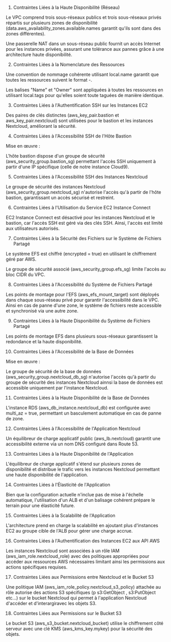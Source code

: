 1. Contraintes Liées à la Haute Disponibilité (Réseau)

Le VPC comprend trois sous-réseaux publics et trois sous-réseaux privés répartis sur plusieurs zones de disponibilité (data.aws_availability_zones.available.names garantit qu'ils sont dans des zones différentes).

Une passerelle NAT dans un sous-réseau public fournit un accès Internet pour les instances privées, assurant une tolérance aux pannes grâce à une architecture haute disponibilité.

2. Contraintes Liées à la Nomenclature des Ressources

Une convention de nommage cohérente utilisant local.name garantit que toutes les ressources suivent le format <username>-<project>.

Les balises "Name" et "Owner" sont appliquées à toutes les ressources en utilisant local.tags pour qu'elles soient toute taguées de manière identique.

3. Contraintes Liées à l'Authentification SSH sur les Instances EC2

Des paires de clés distinctes (aws_key_pair.bastion et aws_key_pair.nextcloud) sont utilisées pour le bastion et les instances Nextcloud, améliorant la sécurité.

4. Contraintes Liées à l'Accessibilité SSH de l'Hôte Bastion

Mise en œuvre :

L'hôte bastion dispose d'un groupe de sécurité (aws_security_group.bastion_sg) permettant l'accès SSH uniquement à partir d'une IP spécifique (celle de notre instance Cloud9).

5. Contraintes Liées à l'Accessibilité SSH des Instances Nextcloud

Le groupe de sécurité des instances Nextcloud (aws_security_group.nextcloud_sg) n'autorise l'accès qu'à partir de l'hôte bastion, garantissant un accès sécurisé et restreint.

6. Contraintes Liées à l'Utilisation du Service EC2 Instance Connect

EC2 Instance Connect est désactivé pour les instances Nextcloud et le bastion, car l'accès SSH est géré via des clés SSH. Ainsi, l'accès est limité aux utilisateurs autorisés.

7. Contraintes Liées à la Sécurité des Fichiers sur le Système de Fichiers Partagé

Le système EFS est chiffré (encrypted = true) en utilisant le chiffrement géré par AWS.

Le groupe de sécurité associé (aws_security_group.efs_sg) limite l'accès au bloc CIDR du VPC.

8. Contraintes Liées à l'Accessibilité du Système de Fichiers Partagé

Les points de montage pour l'EFS (aws_efs_mount_target) sont déployés dans chaque sous-réseau privé pour garantir l'accessibilité dans le VPC. Ainsi en cas de panne d'une zone, le système de fichiers reste accessible et synchronisé via une autre zone.

9. Contraintes Liées à la Haute Disponibilité du Système de Fichiers Partagé

Les points de montage EFS dans plusieurs sous-réseaux garantissent la redondance et la haute disponibilité.

10. Contraintes Liées à l'Accessibilité de la Base de Données

Mise en œuvre :

Le groupe de sécurité de la base de données (aws_security_group.nextcloud_db_sg) n'autorise l'accès qu'à partir du groupe de sécurité des instances Nextcloud ainnsi la base de données est accessible uniquement par l'instance Nextcloud.

11. Contraintes Liées à la Haute Disponibilité de la Base de Données

L'instance RDS (aws_db_instance.nextcloud_db) est configurée avec multi_az = true, permettant un basculement automatique en cas de panne de zone.

12. Contraintes Liées à l'Accessibilité de l'Application Nextcloud

Un équilibreur de charge applicatif public (aws_lb.nextcloud) garantit une accessibilité externe via un nom DNS configuré dans Route 53.

13. Contraintes Liées à la Haute Disponibilité de l'Application

L'équilibreur de charge applicatif s'étend sur plusieurs zones de disponibilité et distribue le trafic vers les instances Nextcloud permettant une haute disponibilité de l'application.

14. Contraintes Liées à l'Élasticité de l'Application

Bien que la configuration actuelle n'inclue pas de mise à l'échelle automatique, l'utilisation d'un ALB et d'un balisage cohérent prépare le terrain pour une élasticité future.

15. Contraintes Liées à la Scalabilité de l'Application

L'architecture prend en charge la scalabilité en ajoutant plus d'instances EC2 au groupe cible de l'ALB pour gérer une charge accrue.

16. Contraintes Liées à l'Authentification des Instances EC2 aux API AWS

Les instances Nextcloud sont associées à un rôle IAM (aws_iam_role.nextcloud_role) avec des politiques appropriées pour accéder aux ressources AWS nécessaires limitant ainsi les permissions aux actions spécifiques requises.

17. Contraintes Liées aux Permissions entre Nextcloud et le Bucket S3

Une politique IAM (aws_iam_role_policy.nextcloud_s3_policy) attachée au rôle autorise des actions S3 spécifiques (p s3:GetObject , s3:PutObject etc...) sur le bucket Nextcloud qui permet à l'application Nextcloud d'accéder et d'interargiravec les objets S3.

18. Contraintes Liées aux Permissions sur le Bucket S3

Le bucket S3 (aws_s3_bucket.nextcloud_bucket) utilise le chiffrement côté serveur avec une clé KMS (aws_kms_key.mykey) pour la sécurité des objets.